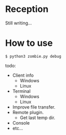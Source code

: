 # Reception

Still writing...

# How to use
```
$ python3 zombie.py debug
```

todo:
- Client info
  - Windows
  - Linux
- Terminal
  - Windows
  - Linux
- Improve file transfer.
- Remote plugin.
  - Get last temp dir.
- Console
- etc...
